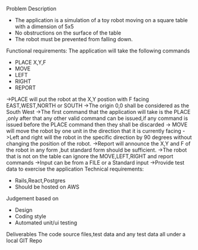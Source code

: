 Problem Description

- The application is a simulation of a toy robot moving on a square table with a dimension of 5x5
- No obstructions on the surface of the table
- The robot must be prevented from falling down.

Functional requirements:
The application will take the following commands

- PLACE X,Y,F
- MOVE
- LEFT
- RIGHT
- REPORT

->PLACE will put the robot at the X,Y postion with F facing EAST,WEST,NORTH or SOUTH
->The origin 0,0 shall be considered as the South West
->The first command that the application will take is the PLACE  ,only after that any other valid command can be issued,if any command is issued before the PLACE command then they shall be discarded
-> MOVE will move the robot by one unit in the direction that it is currently facing
->Left and right will the robot in the specific direction by 90 degrees without changing the position of the robot.
->Report will announce the X,Y and F of the robot in any form ,but standard form should be sufficient.
->The robot that is not on the table can ignore the MOVE,LEFT,RIGHT and report commands
->Input can be from a FILE or a Standard input
->Provide test data to exercise the application
Technical requirements:

- Rails,React,Postgres
- Should be hosted on AWS

Judgement based on

- Design
- Coding style
- Automated unit/ui testing

Deliverables
The code source files,test data and any test data all under a local GIT Repo
